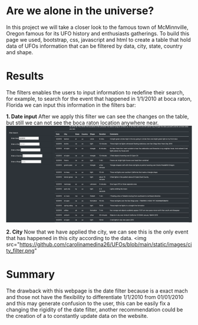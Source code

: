 # Are we alone in the universe? 

In this project we will take a closer look to the famous town of McMinnville, Oregon famous for its UFO history and enthusiasts gatherings. To build this page we used, bootstrap, css, javascript and html to create a table that hold data of UFOs information that can be filtered by data, city, state, country and shape. 

# Results 
The filters enables the users to input information to redefine their search, for example, to search for the event that happened in 1/1/2010 at boca raton, Florida we can input this information in the filters bar: 

**1. Date input**
After we apply this filter we can see the changes on the table, but still we can not see the boca raton location anywhere near. 
<img src="https://github.com/carolinamedina26/UFOs/blob/main/static/images/date_filter.png">

**2. City**
Now that we have applied the city, we can see this is the only event that has happened in this city according to the data. 
<img src="https://github.com/carolinamedina26/UFOs/blob/main/static/images/city_filter.png"

# Summary
The drawback with this webpage is the date filter because is a exact mach and those not have the flexibility to differentiate 1/1/2010 from 01/01/2010 and this may generate confusion to the user, this can be easily fix a changing the rigidity of the date filter, another recommendation could be the creation of a to constantly update data on the website. 
